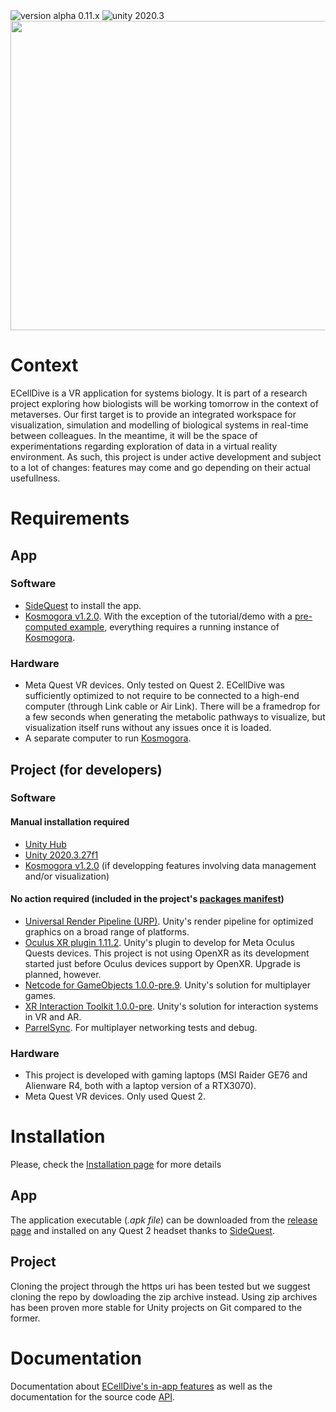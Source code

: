 <img src="https://img.shields.io/badge/version-alpha 0.11.x-blue.svg?style=flat-square" alt="version alpha 0.11.x">

<img src="https://img.shields.io/badge/unity-2020.3-green.svg?style=flat-square" alt="unity 2020.3">

<img src="./resources/images/ecellDive_white_1280-990.png" width="640" height="495">

# Context
ECellDive is a VR application for systems biology. It is part of a research project exploring how biologists will be working tomorrow in the context of metaverses. Our first target is to provide an integrated workspace for visualization, simulation and modelling of biological systems in real-time between colleagues. In the meantime, it will be the space of experimentations regarding exploration of data in a virtual reality environment. As such, this project is under active development and subject to a lot of changes: features may come and go depending on their actual usefullness.

# Requirements
## App
### Software
- [SideQuest](https://sidequestvr.com/) to install the app.
- [Kosmogora v1.2.0](https://github.com/ecell/kosmogora). With the exception of the tutorial/demo with a  [pre-computed example](./articles/UserManual/quickstart.md#pre-computed-ijo1366), everything requires a running instance of [Kosmogora](https://github.com/ecell/kosmogora).

### Hardware
- Meta Quest VR devices. Only tested on Quest 2. ECellDive was sufficiently optimized to not require to be connected to a high-end computer (through Link cable or Air Link). There will be a framedrop for a few seconds when generating the metabolic pathways to visualize, but visualization itself runs without any issues once it is loaded.
- A separate computer to run [Kosmogora](https://github.com/ecell/kosmogora).

## Project (for developers)
### Software
#### Manual installation required
- [Unity Hub](https://unity.com/download)
- [Unity 2020.3.27f1](https://unity.com/releases/editor/archive)
- [Kosmogora v1.2.0](https://github.com/ecell/kosmogora) (if developping features involving data management and/or visualization)

#### No action required (included in the project's [packages manifest](https://github.com/ecell/ECell_Dive/blob/main/Packages/manifest.json))
- [Universal Render Pipeline (URP)](https://docs.unity3d.com/Packages/com.unity.render-pipelines.universal@10.8/manual/). Unity's render pipeline for optimized graphics on a broad range of platforms. 
- [Oculus XR plugin 1.11.2](https://docs.unity3d.com/Packages/com.unity.xr.oculus@1.11/manual/index.html). Unity's plugin to develop for Meta Oculus Quests devices. This project is not using OpenXR as its development started just before Oculus devices support by OpenXR. Upgrade is planned, however.
- [Netcode for GameObjects 1.0.0-pre.9](https://docs.unity3d.com/Packages/com.unity.netcode.gameobjects@1.0/manual/index.html). Unity's solution for multiplayer games.
- [XR Interaction Toolkit 1.0.0-pre](https://docs.unity3d.com/Packages/com.unity.xr.interaction.toolkit@1.0/manual/index.html). Unity's solution for interaction systems in VR and AR.
- [ParrelSync](https://github.com/VeriorPies/ParrelSync). For multiplayer networking tests and debug.

### Hardware
- This project is developed with gaming laptops (MSI Raider GE76 and Alienware R4, both with a laptop version of a RTX3070).
- Meta Quest VR devices. Only used Quest 2.

# Installation
Please, check the [Installation page](./articles/UserManual/installation.md) for more details

## App
The application executable (*.apk file*) can be downloaded from the [release page](https://github.com/ecell/ECell_Dive/releases) and installed on any Quest 2 headset thanks to [SideQuest](https://sidequestvr.com/).

## Project
Cloning the project through the https uri has been tested but we suggest cloning the repo by dowloading the zip archive instead. Using zip archives has been proven more stable for Unity projects on Git compared to the former.

# Documentation
Documentation about [ECellDive's in-app features](https://ecell.github.io/ECell_Dive/articles/UserManual/QuickStart/quickstart.html) as well as the documentation for the source code [API](https://ecell.github.io/ECell_Dive/api/index.html).